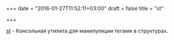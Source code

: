 +++
date = "2016-01-27T11:52:11+03:00"
draft = false
title = "st"

+++

<p><a href="https://github.com/alistanis/st/">st</a>&nbsp;- Консольная утилита для манипуляции тегами в структурах.</p>

